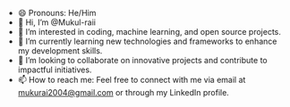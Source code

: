 - 😄 Pronouns: He/Him
- 👋 Hi, I’m @Mukul-raii
- 👀 I’m interested in coding, machine learning, and open source projects.
- 🌱 I’m currently learning new technologies and frameworks to enhance my development skills.
- 💞️ I’m looking to collaborate on innovative projects and contribute to impactful initiatives.
- 📫 How to reach me: Feel free to connect with me via email at mukurai2004@gmail.com or through my LinkedIn profile.

